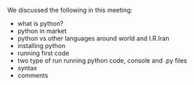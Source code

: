 We discussed the following in this meeting:

* what is python?
* python in market
* python vs other languages around world and I.R.Iran
* installing python
* running first code
* two type of run running python code, console and .py files
* syntax
* comments